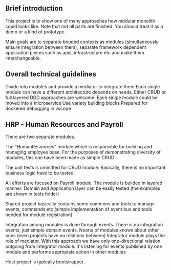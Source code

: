 ## Brief introduction

This project is to show one of many approaches how modular monolith could looks like. Note that not all parts are finished. You should treat it as a demo or a kind of prototype.

Main goals are to separate bouded contexts as modules (simultaneously ensure integration between them), separate framework dependent application pieces such as apis, infrastructure etc and make them interchangeable.

## Overall technical guidelines

Divide into modules and provide a mediator to integrate them
Each single module can have a different architecture depends on needs. Either CRUD or full layered DDD approaches are welcome.
Each single module could be moved into a microservice
Use variety building blocks
Prepared for dockered debugging in vscode

## HRP - Human Resources and Payroll

There are two separate modules.

The "HumanResources" module which is responsible for building and managing employee base. For the purposes of demonstrating diversity of modules, this one have been made as simple CRUD

The unit tests is ommitted for CRUD module. Basically, there is no important business logic have to be tested.

All efforts are focused on Payroll module. The module is builded in layered manner. Domain and Application layer can be easily tested (the examples are shown in tests folder)

Shared project basically contains some commons and tools to manage events, commands etc (simple implementation of event bus and tools needed for module registration)

Integration among modules is done through events. There is no integration events, just simple domain events. Noone of modules knows about other ones (even projects have no relations between)
Integrator module plays the role of mediator. With this approach we have only one-directional relation outgoing from Integrator module. It's listening for events published by one module and performs appropiate action in other modules

Host project is typically bootstrapper.